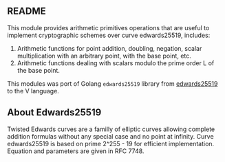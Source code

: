  README
-------

This module provides arithmetic primitives operations that are useful to implement cryptographic schemes over curve edwards25519, includes:
1. Arithmetic functions for point addition, doubling, negation, scalar multiplication with an arbitrary point, with the base point, etc.
2. Arithmetic functions dealing with scalars modulo the prime order L of the base point.

This modules was port of Golang `edwards25519` library from [edwards25519](https://github.com/FiloSottile/edwards25519) to the V language.


About Edwards25519
------------------

Twisted Edwards curves are a familly of elliptic curves allowing complete addition formulas without any special case and no point at infinity. Curve edwards25519 is based on prime 2^255 - 19 for efficient implementation. Equation and parameters are given in RFC 7748.
